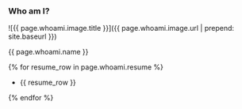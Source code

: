 ### Who am I?

![{{ page.whoami.image.title }}]({{ page.whoami.image.url | prepend: site.baseurl }})

{{ page.whoami.name }}

{% for resume_row in page.whoami.resume %}
  * {{ resume_row }}

{% endfor %}
<!-- next-slide -->
